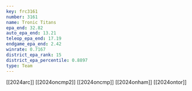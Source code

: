 ```yaml
---
key: frc3161
number: 3161
name: Tronic Titans
epa_end: 32.82
auto_epa_end: 13.21
teleop_epa_end: 17.19
endgame_epa_end: 2.42
winrate: 0.7167
district_epa_rank: 15
district_epa_percentile: 0.8897
type: Team
---
```

[[2024arc]]
[[2024oncmp2]]
[[2024oncmp]]
[[2024onham]]
[[2024ontor]]
